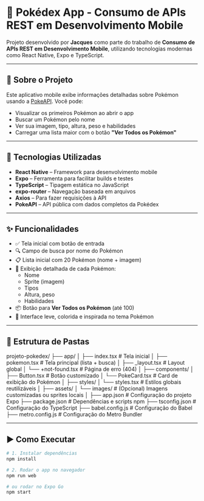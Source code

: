# 📱 Pokédex App - Consumo de APIs REST em Desenvolvimento Mobile

Projeto desenvolvido por **Jacques** como parte do trabalho de **Consumo de APIs REST em Desenvolvimento Mobile**, utilizando tecnologias modernas como React Native, Expo e TypeScript.

---

## 🧠 Sobre o Projeto

Este aplicativo mobile exibe informações detalhadas sobre Pokémon usando a [PokeAPI](https://pokeapi.co/). Você pode:

- Visualizar os primeiros Pokémon ao abrir o app
- Buscar um Pokémon pelo nome
- Ver sua imagem, tipo, altura, peso e habilidades
- Carregar uma lista maior com o botão **"Ver Todos os Pokémon"**

---

## 🚀 Tecnologias Utilizadas

- **React Native** – Framework para desenvolvimento mobile
- **Expo** – Ferramenta para facilitar builds e testes
- **TypeScript** – Tipagem estática no JavaScript
- **expo-router** – Navegação baseada em arquivos
- **Axios** – Para fazer requisições à API
- **PokeAPI** – API pública com dados completos da Pokédex

---

## ✨ Funcionalidades

- ✅ Tela inicial com botão de entrada
- 🔍 Campo de busca por nome do Pokémon
- 📋 Lista inicial com 20 Pokémon (nome + imagem)
- 🎯 Exibição detalhada de cada Pokémon:
  - Nome
  - Sprite (imagem)
  - Tipos
  - Altura, peso
  - Habilidades
- 📦 Botão para **Ver Todos os Pokémon** (até 100)
- 💅 Interface leve, colorida e inspirada no tema Pokémon

---

## 📁 Estrutura de Pastas

projeto-pokedex/
├── app/
│   ├── index.tsx           # Tela inicial
│   ├── pokemon.tsx         # Tela principal (lista + busca)
│   ├── _layout.tsx         # Layout global
│   └── +not-found.tsx      # Página de erro (404)
│
├── components/
│   ├── Button.tsx          # Botão customizado
│   └── PokeCard.tsx        # Card de exibição do Pokémon
│
├── styles/
│   └── styles.tsx          # Estilos globais reutilizáveis
│
├── assets/
│   └── images/             # (Opcional) Imagens customizadas ou sprites locais
│
├── app.json                # Configuração do projeto Expo
├── package.json            # Dependências e scripts npm
├── tsconfig.json           # Configuração do TypeScript
├── babel.config.js         # Configuração do Babel
├── metro.config.js         # Configuração do Metro Bundler


---

## ▶️ Como Executar

```bash
# 1. Instalar dependências
npm install

# 2. Rodar o app no navegador
npm run web

# ou rodar no Expo Go
npm start
